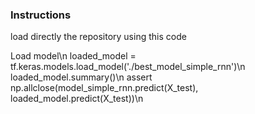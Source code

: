 ### Instructions


load directly the repository using this code

Load model\n
loaded_model = tf.keras.models.load_model('./best_model_simple_rnn')\n
loaded_model.summary()\n
assert np.allclose(model_simple_rnn.predict(X_test), loaded_model.predict(X_test))\n
